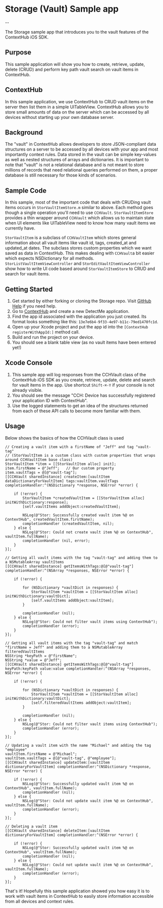 # Storage (Vault) Sample app
--

The Storage sample app that introduces you to the vault features of the ContextHub iOS SDK.

## Purpose
This sample application will show you how to create, retrieve, update, delete (CRUD) and perform key path vault search on vault items  in ContextHub.

## ContextHub

In this sample application, we use ContextHub to CRUD vault items on the server then list them in a simple UITableView. ContextHub allows you to store small amounts of data on the server which can be accessed by all devices without starting up your own database server.

## Background

The "vault" in ContextHub allows developers to store JSON-compliant data structures on a server to be accessed by all devices with your app and most importantly context rules. Data stored in the vault can be simple key-values as well as nested structures of arrays and dictionaries. It is important to note that "vault" is not a relational database and is not meant to store millions of records that need relational queries performed on them, a proper database is still necessary for those kinds of scenarios.

## Sample Code

In this sample, most of the important code that deals with CRUDing vault items occurs in `StorVaultItemStore.m` similar to above. Each method goes though a single operation you'll need to use `CCHVault`. `StorVaultItemStore` provides a thin wrapper around `CCHVault` which allows us to maintain state when UI elements like UITableView need to know how many vault items we currently have. 

`StorVaultItem` is a subclass of `CCHVaultItem` which stores general information about all vault items like vault id, tags, created_at and updated_at dates. The subclass stores custom properties which we want saved as data in ContextHub. This makes dealing with `CCHVault`a bit easier which expects NSDictionary for all methods. `StorListVaultItemViewController` and `StorEditVaultItemViewController` show how to write UI code based around `StorVaultItemStore` to CRUD and search for vault items.

## Getting Started

1. Get started by either forking or cloning the Storage repo. Visit [GitHub Help](https://help.github.com/articles/fork-a-repo) if you need help.
2. Go to [ContextHub](http://app.contexthub.com) and create a new DetectMe application.
3. Find the app id associated with the application you just created. Its format looks something like this: `13e7e6b4-9f33-4e97-b11c-79ed1470fc1d`.
4. Open up your Xcode project and put the app id into the `[ContextHub registerWithAppId:]` method call.
5. Build and run the project on your device.
6. You should see a blank table view (as no vault items have been entered yet!)

## Xcode Console

1. This sample app will log responses from the CCHVault class of the ContextHub iOS SDK as you create, retrieve, update, delete and search for vault items in the app. Use shortcut `Shift-⌘-Y` if your console is not already visible. 
2. You should see the message "CCH: Device has successfully registered your application ID with ContextHub".
3. Use the logged statements to get an idea of the structures returned from each of these API calls to become more familiar with them.

## Usage

Below shows the basics of how the CCHVault class is used
```
// Creating a vault item with a firstName of "Jeff" and tag "vault-tag"
// (StorVaultItem is a custom class with custom properties that wraps around CCHVaultItem base class)
StorVaultItem *item = [[StorVaultItem alloc] init];
item.firstName = @"Jeff";   // Our custom property
item.vaultTags = @[@"vault-tag"];
[[CCHVault sharedInstance] createItem:[vaultItem dataDictionaryForVaultItem] tags:vaultItem.vaultTags completionHandler:^(NSDictionary *response, NSError *error) {

    if (!error) {
        StorVaultItem *createdVaultItem = [[StorVaultItem alloc] initWithDictionary:response];
        [self.vaultItems addObject:createdVaultItem];

        NSLog(@"Stor: Successfully created vault item %@ on ContextHub", createdVaultItem.firstName);
        completionHandler (createdVaultItem, nil);
    } else {
        NSLog(@"Stor: Could not create vault item %@ on ContextHub", vaultItem.fullName);
        completionHandler (nil, error);
    }
}];

// Getting all vault items with the tag "vault-tag" and adding them to a NSMutableArray vaultItems
[[CCHVault sharedInstance] getItemsWithTags:@[@"vault-tag"] completionHandler:^(NSArray *responses, NSError *error) {

    if (!error) {

        for (NSDictionary *vaultDict in responses) {
            StorVaultItem *vaultItem = [[StorVaultItem alloc] initWithDictionary:vaultDict];
            [self.vaultItems addObject:vaultItem];
        }

        completionHandler (nil);
    } else {
        NSLog(@"Stor: Could not filter vault items using ContextHub");
        completionHandler (error);
    }
}];

// Getting all vault items with the tag "vault-tag" and match "firstName = Jeff" and adding them to a NSMutableArray filteredVaultItems
NSString *keyPath = @"firstName";
NSString *value = @"Jeff";
[[CCHVault sharedInstance] getItemsWithTags:@[@"vault-tag"] keyPath:keyPath value:value completionHandler:^(NSArray *responses, NSError *error) {

    if (!error) {

        for (NSDictionary *vaultDict in responses) {
            StorVaultItem *vaultItem = [[StorVaultItem alloc] initWithDictionary:vaultDict];
            [self.filteredVaultItems addObject:vaultItem];
        }

        completionHandler (nil);
    } else {
        NSLog(@"Stor: Could not filter vault items using ContextHub");
        completionHandler (error);
    }
}];

// Updating a vault item with the name "Michael" and adding the tag "employee"
vaultItem.firstName = @"Michael";
vaultItem.vaultTags = @[@"vault-tag", @"employee"];
[[CCHVault sharedInstance] updateItem:[vaultItem dictionaryForVaultItem] completionHandler:^(NSDictionary *response, NSError *error) {

    if (!error) {
        NSLog(@"Stor: Successfully updated vault item %@ on ContextHub", vaultItem.fullName);
        completionHandler (nil);
    } else {
        NSLog(@"Stor: Could not update vault item %@ on ContextHub", vaultItem.fullName);
        completionHandler (error);
    }
}];

// Deleting a vault item
[[CCHVault sharedInstance] deleteItem:[vaultItem dictionaryForVaultItem] completionHandler:^(NSError *error) {

    if (!error) {
        NSLog(@"Stor: Successfully updated vault item %@ on ContextHub", vaultItem.fullName);
        completionHandler (nil);
    } else {
        NSLog(@"Stor: Could not update vault item %@ on ContextHub", vaultItem.fullName);
        completionHandler (error);
    }
}];
```

That's it! Hopefully this sample application showed you how easy it is to work with vault items in ContextHub to easily store information accessible from all devices and context rules.